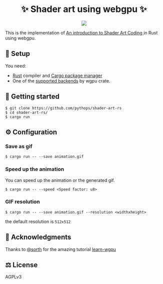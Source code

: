 <div align="center">
    <h1>✨ Shader art using webgpu  ✨</h1>
    <img src="https://github.com/pythops/shader-art-rs/assets/57548585/cbfbc6a4-1bd6-443d-b61d-0a9f3d72b561"/>
</div>

This is the implementation of [An introduction to Shader Art Coding ](https://www.youtube.com/watch?v=f4s1h2YETNY) in Rust using webgpu.

## 🔌 Setup

You need:

- [Rust](https://www.rust-lang.org/) compiler and [Cargo package manager](https://doc.rust-lang.org/cargo/)
- One of the [supported backends](https://github.com/gfx-rs/wgpu#supported-platforms) by wgpu crate.

## 🚀 Getting started

```
$ git clone https://github.com/pythops/shader-art-rs
$ cd shader-art-rs/
$ cargo run
```

## ⚙️ Configuration

### Save as gif

```
$ cargo run -- --save animation.gif
```

### Speed up the animation

You can speed up the animation or the generated gif.

```
$ cargo run -- --speed <Speed factor: u8>
```

### GIF resolution

```
$ cargo run -- --save animation.gif --resolution <widthxheight>
```

the default resolution is `512x512`

## 🙏 Acknowledgments

Thanks to [@sorth](https://github.com/sotrh) for the amazing tutorial [learn-wgpu](https://github.com/sotrh/learn-wgpu)

## ⚖️ License

AGPLv3
